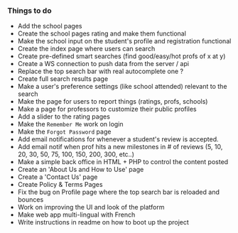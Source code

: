 ### Things to do

- Add the school pages
- Create the school pages rating and make them functional
- Make the school input on the student's profile and registration functional
- Create the index page where users can search
- Create pre-defined smart searches (find good/easy/hot profs of x at y)
- Create a WS connection to push data from the server / api
- Replace the top search bar with real autocomplete one ?
- Create full search results page
- Make a user's preference settings (like school attended) relevant to the search
- Make the page for users to report things (ratings, profs, schools)
- Make a page for professors to customize their public profiles
- Add a slider to the rating pages
- Make the `Remember Me` work on login
- Make the `Forgot Password` page
- Add email notifications for whenever a student's review is accepted. 
- Add email notif when prof hits a new milestones in # of reviews (5, 10, 20, 30, 50, 75, 100, 150, 200, 300, etc..)
- Make a simple back office in HTML + PHP to control the content posted
- Create an 'About Us and How to Use' page
- Create a 'Contact Us' page
- Create Policy & Terms Pages
- Fix the bug on Profile page where the top search bar is reloaded and bounces
- Work on improving the UI and look of the platform
- Make web app multi-lingual with French
- Write instructions in readme on how to boot up the project